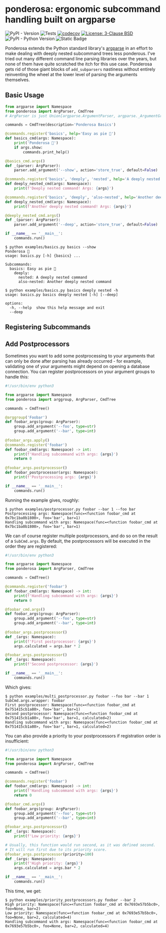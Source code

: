 # ponderosa: ergonomic subcommand handling built on argparse

![PyPI - Version](https://img.shields.io/pypi/v/ponderosa?link=https%3A%2F%2Fpypi.org%2Fproject%2Fponderosa%2F) ![Tests](https://github.com/camillescott/ponderosa/actions/workflows/pytest.yml/badge.svg) [![codecov](https://codecov.io/github/camillescott/ponderosa/graph/badge.svg?token=XSESR7TKXJ)](https://codecov.io/github/camillescott/ponderosa) <a href="https://github.com/camillescott/ponderosa/blob/latest/LICENSE"><img alt="License: 3-Clause BSD" src="https://img.shields.io/badge/License-BSD%203--Clause-blue.svg"></a> ![PyPI - Python Version](https://img.shields.io/pypi/pyversions/ponderosa) ![Static Badge](https://img.shields.io/badge/Platforms-Linux%20%7C%20MacOS%20%7C%20Windows-blue)

Ponderosa extends the Python standard library's [argparse](https://docs.python.org/3/library/argparse.html) in an effort to make dealing with deeply nested subcommand trees less ponderous. 
I've tried out many different command line parsing libraries over the years, but none of them have quite scratched the itch for this use case.
Ponderosa gets rid of those giant blocks of `add_subparsers` nastiness without entirely reinventing the wheel at the lower level of parsing the arguments themselves.

## Basic Usage

```python
from argparse import Namespace
from ponderosa import ArgParser, CmdTree
# ArgParser is just Union[argparse.ArgumentParser, argparse._ArgumentGroup]

commands = CmdTree(description='Ponderosa Basics')

@commands.register('basics', help='Easy as pie 🥧')
def basics_cmd(args: Namespace):
    print('Ponderosa 🌲')
    if args.show:
        commands.print_help()

@basics_cmd.args()
def _(parser: ArgParser):
    parser.add_argument('--show', action='store_true', default=False)

@commands.register('basics', 'deeply', 'nested', help='A deeply nested command')
def deeply_nested_cmd(args: Namespace):
    print(f'Deeply nested command! Args: {args}')

@commands.register('basics', 'deeply', 'also-nested', help='Another deeply nested command')
def deeply_nested_cmd(args: Namespace):
    print(f'Another deeply nested command! Args: {args}')

@deeply_nested_cmd.args()
def _(parser: ArgParser):
    parser.add_argument('--deep', action='store_true', default=False)

if __name__ == '__main__':
    commands.run()
```

```console
$ python examples/basics.py basics --show
Ponderosa 🌲
usage: basics.py [-h] {basics} ...

Subcommands:
  basics: Easy as pie 🥧
    deeply: 
      nested: A deeply nested command
      also-nested: Another deeply nested command

$ python examples/basics.py basics deeply nested -h
usage: basics.py basics deeply nested [-h] [--deep]

options:
  -h, --help  show this help message and exit
  --deep
```


## Registering Subcommands




## Add Postprocessors

Sometimes you want to add some postprocessing to your arguments that can only be done after parsing has already
occurred - for example, validating one of your arguments might depend on opening a database connection.
You can register postprocessors on your argument groups to handle this:

```python
#!/usr/bin/env python3

from argparse import Namespace
from ponderosa import arggroup, ArgParser, CmdTree

commands = CmdTree()

@arggroup('Foobar')
def foobar_args(group: ArgParser):
    group.add_argument('--foo', type=str)
    group.add_argument('--bar', type=int)
    
@foobar_args.apply()
@commands.register('foobar')
def foobar_cmd(args: Namespace) -> int:
    print(f'Handling subcommand with args: {args}')
    return 0
    
@foobar_args.postprocessor()
def foobar_postprocessor(args: Namespace):
    print(f'Postprocessing args: {args}')

if __name__ == '__main__':    
    commands.run()
```

Running the example gives, roughly:

```console
$ python examples/postprocessor.py foobar --bar 1 --foo bar      
Postprocessing args: Namespace(func=<function foobar_cmd at 0x7bc1ba0b1800>, foo='bar', bar=1)
Handling subcommand with args: Namespace(func=<function foobar_cmd at 0x7bc1ba0b1800>, foo='bar', bar=1)
```

We can of course register multiple postprocessors, and do so on the result of a `SubCmd.args`.
By default, the postprocessors will be executed in the order they are registered:

```python
#!/usr/bin/env python3

from argparse import Namespace
from ponderosa import ArgParser, CmdTree

commands = CmdTree()

@commands.register('foobar')
def foobar_cmd(args: Namespace) -> int:
    print(f'Handling subcommand with args: {args}')
    return 0

@foobar_cmd.args()
def foobar_args(group: ArgParser):
    group.add_argument('--foo', type=str)
    group.add_argument('--bar', type=int)
    
@foobar_args.postprocessor()
def _(args: Namespace):
    print(f'First postprocessor: {args}')
    args.calculated = args.bar * 2

@foobar_args.postprocessor()
def _(args: Namespace):
    print(f'Second postprocessor: {args}')

if __name__ == '__main__':    
    commands.run()
```

Which gives:

```console
$ python examples/multi_postprocessor.py foobar --foo bar --bar 1
SubCmd.args.wrapper: foobar
First postprocessor: Namespace(func=<function foobar_cmd at 0x751415cb1a80>, foo='bar', bar=1)
Second postprocessor: Namespace(func=<function foobar_cmd at 0x751415cb1a80>, foo='bar', bar=1, calculated=2)
Handling subcommand with args: Namespace(func=<function foobar_cmd at 0x751415cb1a80>, foo='bar', bar=1, calculated=2)
```

You can also provide a priority to your postprocessors if registration order is insufficient:

```python
#!/usr/bin/env python3

from argparse import Namespace
from ponderosa import ArgParser, CmdTree

commands = CmdTree()

@commands.register('foobar')
def foobar_cmd(args: Namespace) -> int:
    print(f'Handling subcommand with args: {args}')
    return 0

@foobar_cmd.args()
def foobar_args(group: ArgParser):
    group.add_argument('--foo', type=str)
    group.add_argument('--bar', type=int)

@foobar_args.postprocessor()
def _(args: Namespace):
    print(f'Low priority: {args}')

# Usually, this function would run second, as it was defined second.
# It will run first due to its priority score.
@foobar_args.postprocessor(priority=100)
def _(args: Namespace):
    print(f'High priority: {args}')
    args.calculated = args.bar * 2

if __name__ == '__main__':    
    commands.run()
```

This time, we get:

```console
$ python examples/priority_postprocessors.py foobar --bar 2 
High priority: Namespace(func=<function foobar_cmd at 0x7693e57b5bc0>, foo=None, bar=2)
Low priority: Namespace(func=<function foobar_cmd at 0x7693e57b5bc0>, foo=None, bar=2, calculated=4)
Handling subcommand with args: Namespace(func=<function foobar_cmd at 0x7693e57b5bc0>, foo=None, bar=2, calculated=4)
```